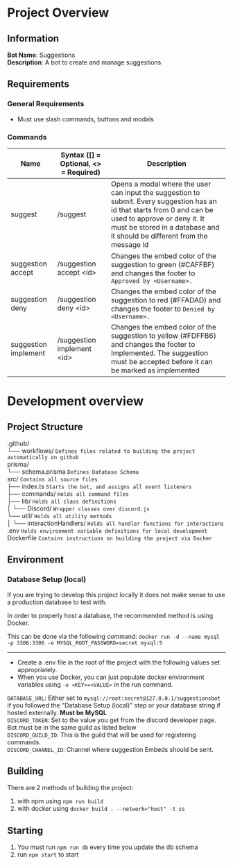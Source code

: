 # Project Overview

## Information

**Bot Name**: Suggestions<br>
**Description**: A bot to create and manage suggestions

## Requirements

### General Requirements

- Must use slash commands, buttons and modals

### Commands

| Name                 | Syntax ([] = Optional, <> = Required) | Description                                                                                                                                                                                                                          |
| -------------------- | ------------------------------------- | ------------------------------------------------------------------------------------------------------------------------------------------------------------------------------------------------------------------------------------ |
| suggest              | /suggest                              | Opens a modal where the user can input the suggestion to submit. Every suggestion has an id that starts from 0 and can be used to approve or deny it. It must be stored in a database and it should be different from the message id |
| suggestion accept    | /suggestion accept \<id\>             | Changes the embed color of the suggestion to green (#CAFFBF) and changes the footer to `Approved by <Username>.`                                                                                                                     |
| suggestion deny      | /suggestion deny \<id\>               | Changes the embed color of the suggestion to red (#FFADAD) and changes the footer to `Denied by <Username>.`                                                                                                                         |
| suggestion implement | /suggestion implement \<id\>          | Changes the embed color of the suggestion to yellow (#FDFFB6) and changes the footer to Implemented. The suggestion must be accepted before it can be marked as implemented                                                          |

# Development overview

## Project Structure

.github/<br>
└── workflows/ `Defines files related to building the project automatically on github`<br>
prisma/<br>
└── schema.prisma `Defines Database Schema`<br>
src/ `Contains all source files`<br>
├── index.ts `Starts the bot, and assigns all event listeners`<br>
├── commands/ `Holds all command files`<br>
├── lib/ `Holds all class definitions`<br>
│ └── Discord/ `Wrapper classes over discord.js`<br>
└── util/ `Holds all utility methods`<br>
│ └── interactionHandlers/ `Holds all handler functions for interactions`<br>
.env `Holds environment variable definitions for local development`<br>
Dockerfile `Contains instructions on building the project via Docker`<br>

## Environment

### Database Setup (local)

If you are trying to develop this project locally it does not make sense to use a production database to test with.

In order to properly host a database, the recommended method is using Docker.

This can be done via the following command: `docker run -d --name mysql -p 3306:3306 -e MYSQL_ROOT_PASSWORD=secret mysql:5`

<hr>

- Create a .env file in the root of the project with the following values set appropriately.
- When you use Docker, you can just populate docker environment variables using `-e <KEY>=<VALUE>` in the run command.

`DATABASE_URL`: Either set to `mysql://root:secret@127.0.0.1/suggestionsbot` if you followed the "Database Setup (local)" step or your database string if hosted externally. **Must be MySQL**<br>
`DISCORD_TOKEN`: Set to the value you get from the discord developer page. Bot must be in the same guild as listed below<br>
`DISCORD_GUILD_ID`: This is the guild that will be used for registering commands.<br>
`DISCORD_CHANNEL_ID`: Channel where suggestion Embeds should be sent.<br>

## Building

There are 2 methods of building the project:

1. with npm using `npm run build`
2. with docker using `docker build . --network="host" -t ss`

## Starting

1. You must run `npm run db` every time you update the db schema
2. run `npm start` to start

